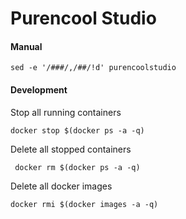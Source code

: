 # Purencool Studio

#### Manual

```
sed -e '/###/,/##/!d' purencoolstudio
```

#### Development

Stop all running containers
```
docker stop $(docker ps -a -q)
```
Delete all stopped containers

```
 docker rm $(docker ps -a -q)
```

Delete all docker images

```
docker rmi $(docker images -a -q)
```